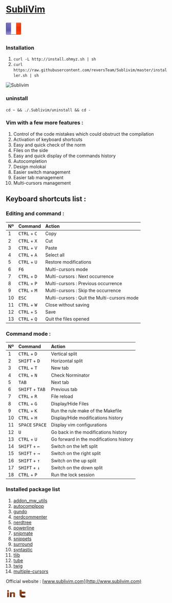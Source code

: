 [SubliVim](http://www.sublivim.com)
========

[![Francais](Pictures/language/fr.png)](README.fr.md)

### Installation ######
1.  `curl -L http://install.ohmyz.sh | sh`
2.	`curl https://raw.githubusercontent.com/reversTeam/Sublivim/master/installer.sh | sh`


![Sublivim](https://raw.github.com/reversTeam/Sublivim/master/Pictures/vim.jpg)

### uninstall ######
`cd ~ && ./.Sublivim/uninstall && cd -`

### Vim with a few more features : ######
1.	Control of the code mistakes which could obstruct the compilation
2.	Activation of keyboard shortcuts
3.	Easy and quick check of the norm
4.	Files on the side
5.	Easy and quick display of the commands history
6.	Autocompletion
7.	Design molokai
8.	Easier switch management
9.	Easier tab management
10.	Multi-cursors management


Keyboard shortcuts list :
------------

### Editing and command : ######
| Nº | Command                             | Action                                                   |
|:---|:------------------------------------|:---------------------------------------------------------|
| 1  | <kbd>CTRL</kbd> + <kbd>C</kbd>      | Copy                                                     |
| 2  | <kbd>CTRL</kbd> + <kbd>X</kbd>      | Cut                                                      |
| 3  | <kbd>CTRL</kbd> + <kbd>V</kbd>      | Paste                                                    |
| 4  | <kbd>CTRL</kbd> + <kbd>A</kbd>      | Select all                                               |
| 5  | <kbd>CTRL</kbd> + <kbd>U</kbd>      | Restore modifications                                    |
| 6  | <kbd>F6</kbd>                       | Multi-cursors mode                                       |
| 7  | <kbd>CTRL</kbd> + <kbd>D</kbd>      | Multi-cursors : Next occurrence                          |
| 8  | <kbd>CTRL</kbd> + <kbd>P</kbd>      | Multi-cursors : Previous occurrence                      |
| 9  | <kbd>CTRL</kbd> + <kbd>M</kbd>      | Multi-cursors : Skip the occurrence                      |
| 10 | <kbd>ESC</kbd>                      | Multi-cursors : Quit the Multi-cursors mode              |
| 11 | <kbd>CTRL</kbd> + <kbd>W</kbd>      | Close without saving                                     |
| 12 | <kbd>CTRL</kbd> + <kbd>S</kbd>      | Save                                                     |
| 13 | <kbd>CTRL</kbd> + <kbd>Q</kbd>      | Quit the files opened                                    |

### Command mode : ######
| Nº | Command                             | Action                                                   |
|:---|:------------------------------------|:---------------------------------------------------------|
| 1  | <kbd>CTRL</kbd> + <kbd>D</kbd>      | Vertical split                                           |
| 2  | <kbd>SHIFT</kbd> + <kbd>D</kbd>     | Horizontal split                                         |
| 3  | <kbd>CTRL</kbd> + <kbd>T</kbd>      | New tab                                                  |
| 4  | <kbd>CTRL</kbd> + <kbd>N</kbd>      | Check Norminator                                         |
| 5  | <kbd>TAB</kbd>                      | Next tab                                                 |
| 6  | <kbd>SHIFT</kbd> + <kbd>TAB</kbd>   | Previous tab                                             |
| 7  | <kbd>CTRL</kbd> + <kbd>R</kbd>      | File reload                                              |
| 8  | <kbd>CTRL</kbd> + <kbd>G</kbd>      | Display/Hide Files                                       |
| 9  | <kbd>CTRL</kbd> + <kbd>K</kbd>      | Run the rule make of the Makefile                        |
| 10 | <kbd>CTRL</kbd> + <kbd>H</kbd>      | Display/Hide modifications history                       |
| 11 | <kbd>SPACE</kbd> <kbd>SPACE</kbd>   | Display vim configurations                               |
| 12 | <kbd>U</kbd>                        | Go back in the modifications history                     |
| 13 | <kbd>CTRL</kbd> + <kbd>U</kbd>      | Go forward in the modifications history                  |
| 14 | <kbd>SHIFT</kbd> + <kbd>←</kbd>     | Switch on the left split                                 |
| 15 | <kbd>SHIFT</kbd> + <kbd>→</kbd>     | Switch on the right split                                |
| 16 | <kbd>SHIFT</kbd> + <kbd>↑</kbd>     | Switch on the up split                                   |
| 17 | <kbd>SHIFT</kbd> + <kbd>↓</kbd>     | Switch on the down split                                 |
| 18 | <kbd>CTRL</kbd> + <kbd>P</kbd>      | Run the lock session                                     |

### Installed package list ######
1.	[addon_mw_utils](https://github.com/marcweber/vim-addon-mw-utils)
2.	[autocomplpop](https://github.com/othree/vim-autocomplpop)
3.	[gundo](https://github.com/sjl/gundo.vim)
4.	[nerdcommenter](https://github.com/scrooloose/nerdcommenter)
5.	[nerdtree](https://github.com/scrooloose/nerdtree)
6.	[powerline](https://github.com/Lokaltog/powerline)
7.	[snipmate](https://github.com/garbas/vim-snipmate)
8.	[snippets](https://github.com/honza/vim-snippets)
9.	[surround](https://github.com/tpope/vim-surround)
10.	[syntastic](https://github.com/scrooloose/syntastic)
11.	[tlib](https://github.com/tomtom/tlib_vim)
12.	[tube](https://github.com/gcmt/tube.vim)
13.	[twig](https://github.com/lunaru/vim-twig)
14.	[multiple-cursors](https://github.com/terryma/vim-multiple-cursors)

Official website : [www.sublivim.com](http://www.sublivim.com)


[![Linkedin](Pictures/share/in.png)](www.linkedin.com/pub/théotime-rivière/68/313/216/) [![Twitter](Pictures/share/t.png)](https://twitter.com/Sublivim)
